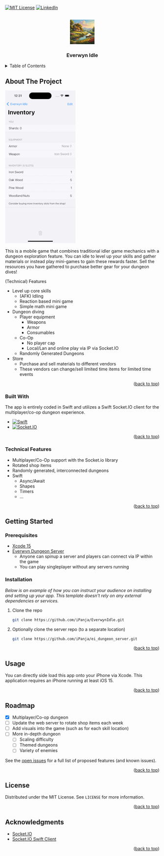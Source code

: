 <!-- Improved compatibility of back to top link: See: https://github.com/iPanja/EverwynIdle/pull/73 -->
<a name="readme-top"></a>



<!-- PROJECT SHIELDS -->
<!--
*** I'm using markdown "reference style" links for readability.
*** Reference links are enclosed in brackets [ ] instead of parentheses ( ).
*** See the bottom of this document for the declaration of the reference variables
*** for contributors-url, forks-url, etc. This is an optional, concise syntax you may use.
*** https://www.markdownguide.org/basic-syntax/#reference-style-links
-->
[![MIT License][license-shield]][license-url]
[![LinkedIn][linkedin-shield]][linkedin-url]



<!-- PROJECT LOGO -->
<br />
<div align="center">
  <a href="https://github.com/iPanja/EverwynIdle">
    <img src="Everwyn Idle/Assets.xcassets/AppIcon.appiconset/1024.png" alt="Logo" width="80" height="80">
  </a>

  <h3 align="center">Everwyn Idle</h3>
  <!--
  <p align="center">
    A (multiplayer) idler and dungeon clearing game
    <br />
    <a href="https://github.com/iPanja/EverwynIdle"><strong>Explore the docs »</strong></a>
    <br />
    <br />
    <a href="https://github.com/iPanja/EverwynIdle">View Demo</a>
    ·
    <a href="https://github.com/iPanja/EverwynIdle/issues">Report Bug</a>
    ·
    <a href="https://github.com/iPanja/EverwynIdle/issues">Request Feature</a>
  </p>
  -->
</div>



<!-- TABLE OF CONTENTS -->
<details>
  <summary>Table of Contents</summary>
  <ol>
    <li>
      <a href="#about-the-project">About The Project</a>
      <ul>
        <li><a href="#built-with">Built With</a></li>
      </ul>
    </li>
    <li>
      <a href="#getting-started">Getting Started</a>
      <ul>
        <li><a href="#prerequisites">Prerequisites</a></li>
        <li><a href="#installation">Installation</a></li>
      </ul>
    </li>
    <li><a href="#usage">Usage</a></li>
    <li><a href="#roadmap">Roadmap</a></li>
    <li><a href="#license">License</a></li>
    <li><a href="#acknowledgments">Acknowledgments</a></li>
  </ol>
</details>



<!-- ABOUT THE PROJECT -->
## About The Project

<div>
  <a href="https://github.com/iPanja/EverwynIdle">
    <img src="product_screenshots.gif" alt="Product Screenshot GIF">
  </a>
</div>

This is a mobile game that combines traditional idler game mechanics with a dungeon exploration feature. You can idle to level up your skills and gather materials or instead play mini-games to gain these rewards faster. Sell the resources you have gathered to purchase better gear for your dungeon dives!


(Technical) Features
 * Level up core skills
   * (AFK) Idling
   * Reaction based mini game
   * Simple math mini game
* Dungeon diving
   * Player equipment
     * Weapons
     * Armor
     * Consumables
   * Co-Op
     * No player cap
     * Local/Lan and online play via IP via Socket.IO
   * Randomly Generated Dungeons
* Store
  * Purchase and sell materials to different vendors
  * These vendors can change/sell limited time items for limited time events

<p align="right">(<a href="#readme-top">back to top</a>)</p>



### Built With

The app is entirely coded in Swift and utilizes a Swift Socket.IO client for the multiplayer/co-op dungeon experience.

* [![Swift][Swift]][Swift-url]
* [![Socket.IO][Socket.IO]][Socket-url]


<p align="right">(<a href="#readme-top">back to top</a>)</p>

### Technical Features
* Multiplayer/Co-Op support with the Socket.io library
* Rotated shop items
* Randomly generated, interconnected dungeons
* Swift
  * Async/Await
  * Shapes
  * Timers
  * ...

<p align="right">(<a href="#readme-top">back to top</a>)</p>


<!-- GETTING STARTED -->
## Getting Started


### Prerequisites

* [Xcode 15](https://apps.apple.com/us/app/xcode/id497799835?mt=12/)
* [Everwyn Dungeon Server](https://github.com/iPanja/ei_dungeon_server)
  * Anyone can spinup a server and players can connect via IP within the game
  * You can play singleplayer without any servers running


### Installation

_Below is an example of how you can instruct your audience on installing and setting up your app. This template doesn't rely on any external dependencies or services._

1. Clone the repo
   ```sh
   git clone https://github.com/iPanja/EverwynIdle.git
   ```
1. Optionally clone the server repo (to a separate location)
   ```sh
   git clone https://github.com/iPanja/ei_dungeon_server.git
   ```
<p align="right">(<a href="#readme-top">back to top</a>)</p>



<!-- USAGE EXAMPLES -->
## Usage

You can directly side load this app onto your iPhone via Xcode. This application requires an iPhone running at least iOS 15.

<p align="right">(<a href="#readme-top">back to top</a>)</p>



<!-- ROADMAP -->
## Roadmap

- [x] Multiplayer/Co-op dungeon
- [ ] Update the web server to rotate shop items each week
- [ ] Add visuals into the game (such as for each skill location)
- [ ] More in-depth dungeon
    - [ ] Scaling difficulty
    - [ ] Themed dungeons
    - [ ] Variety of enemies

See the [open issues](https://github.com/iPanja/EverwynIdle/issues) for a full list of proposed features (and known issues).

<p align="right">(<a href="#readme-top">back to top</a>)</p>



<!-- LICENSE -->
## License

Distributed under the MIT License. See `LICENSE` for more information.

<p align="right">(<a href="#readme-top">back to top</a>)</p>


<!-- ACKNOWLEDGMENTS -->
## Acknowledgments

* [Socket.IO](https://github.com/socketio/socket.io)
* [Socket.IO Swift Client](https://github.com/socketio/socket.io-client-swift)

<p align="right">(<a href="#readme-top">back to top</a>)</p>



<!-- MARKDOWN LINKS & IMAGES -->
<!-- https://www.markdownguide.org/basic-syntax/#reference-style-links -->
[contributors-shield]: https://img.shields.io/github/contributors/iPanja/EverwynIdle.svg?style=for-the-badge
[contributors-url]: https://github.com/iPanja/EverwynIdle/graphs/contributors
[forks-shield]: https://img.shields.io/github/forks/iPanja/EverwynIdle.svg?style=for-the-badge
[forks-url]: https://github.com/iPanja/EverwynIdle/network/members
[stars-shield]: https://img.shields.io/github/stars/iPanja/EverwynIdle.svg?style=for-the-badge
[stars-url]: https://github.com/iPanja/EverwynIdle/stargazers
[issues-shield]: https://img.shields.io/github/issues/iPanja/EverwynIdle.svg?style=for-the-badge
[issues-url]: https://github.com/iPanja/EverwynIdle/issues
[license-shield]: https://img.shields.io/github/license/iPanja/EverwynIdle.svg?style=for-the-badge
[license-url]: https://github.com/iPanja/EverwynIdle/blob/master/LICENSE.txt
[linkedin-shield]: https://img.shields.io/badge/-LinkedIn-black.svg?style=for-the-badge&logo=linkedin&colorB=555
[linkedin-url]: https://linkedin.com/in/othneildrew
[product-screenshot]: product_screenshots.gif
[Socket.io]: https://img.shields.io/badge/socket.io-000000?style=for-the-badge&logoColor=white&logo=socketdotio
[Swift]: https://img.shields.io/badge/Swift-F05138?style=for-the-badge&logoColor=white&logo=swift
[Swift-url]: https://github.com/apple/swift
[Socket-url]: https://github.com/socketio/socket.io-client-swift
